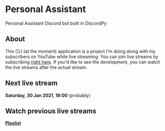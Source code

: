 # Personal Assistant

Personal Assistant Discord bot built in DiscordPy

## About

This CLI (at the moment) application is a project I'm doing along with my subscribers on YouTube while live streaming. You can join live streams by subscribing <a href="https://www.youtube.com/stevesteacher">right here</a>. If you'd like to see the development, you can watch the live streams after the actual stream.

## Next live stream

<b>Saturday, 30 Jan 2021, 18:00</b> (probably)

## Watch previous live streams

<b><a href="https://youtube.com/playlist?list=PLYBJzqz8zpWb-vS6tjSPTTlg5Nlv8WFHd">Playlist</a></b>
